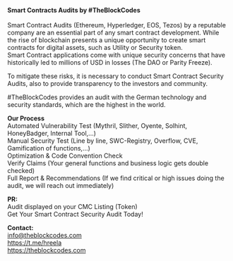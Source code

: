 <b>Smart Contracts Audits by #TheBlockCodes<br></b><br>
Smart Contract Audits (Ethereum, Hyperledger, EOS, Tezos) by a reputable company are an essential part of any smart contract development. While the rise of blockchain presents a unique opportunity to create smart contracts for digital assets, such as Utility or Security token. <br>
Smart Contract applications come with unique security concerns that have historically led to millions of USD in losses (The DAO or Parity Freeze).<br>

To mitigate these risks, it is necessary to conduct Smart Contract Security Audits, also to provide transparency to the investors and community.<br>

#TheBlockCodes provides an audit with the German technology and security standards, which are the highest in the world.<br>

<b>Our Process</b><br>
Automated Vulnerability Test (Mythril, Slither, Oyente, Solhint, HoneyBadger, Internal Tool,...)<br>
Manual Security Test (Line by line, SWC-Registry, Overflow, CVE, Gamification of functions,...)<br>
Optimization & Code Convention Check<br>
Verify Claims (Your general functions and business logic gets double checked)<br>
Full Report & Recommendations (If we find critical or high issues doing the audit, we will reach out immediately)<br>

<b>PR:</b><br>
Audit displayed on your CMC Listing (Token)<br>
Get Your Smart Contract Security Audit Today!

<b>Contact:</b><br>
info@theblockcodes.com<br>
https://t.me/hreela<br>
https://theblockcodes.com
